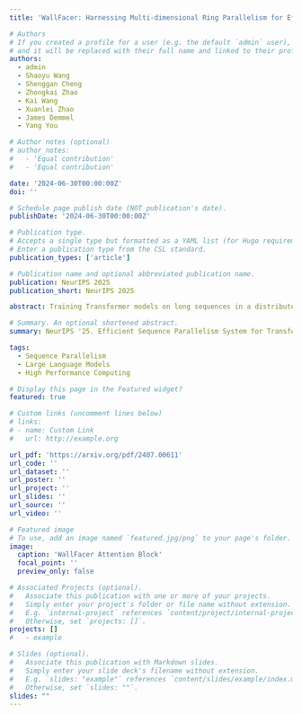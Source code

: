 ```yaml
---
title: 'WallFacer: Harnessing Multi-dimensional Ring Parallelism for Efficient Long Sequence Model Training'

# Authors
# If you created a profile for a user (e.g. the default `admin` user), write the username (folder name) here
# and it will be replaced with their full name and linked to their profile.
authors:
  - admin
  - Shaoyu Wang
  - Shenggan Cheng
  - Zhongkai Zhao
  - Kai Wang
  - Xuanlei Zhao
  - James Demmel
  - Yang You

# Author notes (optional)
# author_notes:
#   - 'Equal contribution'
#   - 'Equal contribution'

date: '2024-06-30T00:00:00Z'
doi: ''

# Schedule page publish date (NOT publication's date).
publishDate: '2024-06-30T00:00:00Z'

# Publication type.
# Accepts a single type but formatted as a YAML list (for Hugo requirements).
# Enter a publication type from the CSL standard.
publication_types: ['article']

# Publication name and optional abbreviated publication name.
publication: NeurIPS 2025
publication_short: NeurIPS 2025

abstract: Training Transformer models on long sequences in a distributed setting poses significant challenges in terms of efficiency and scalability. Current methods are either constrained by the number of attention heads or excessive communication overheads. To address this problem, we propose WallFacer, a multi-dimensional distributed training system for long sequences, fostering an efficient communication paradigm and providing additional tuning flexibility for communication arrangements. Specifically, WallFacer introduces an extra parallel dimension to substantially reduce communication volume and avoid bandwidth bottlenecks. Through comprehensive experiments across diverse hardware environments and on both Natural Language Processing (NLP) and Computer Vision (CV) tasks, we demonstrate that our approach significantly surpasses state-of-the-art methods that support near-infinite sequence lengths, achieving performance improvements of up to 77.12% on GPT-style models and up to 114.33% on DiT (Diffusion Transformer) models.

# Summary. An optional shortened abstract.
summary: NeurIPS '25. Efficient Sequence Parallelism System for Transformer model training.

tags:
  - Sequence Parallelism
  - Large Language Models
  - High Performance Computing

# Display this page in the Featured widget?
featured: true

# Custom links (uncomment lines below)
# links:
# - name: Custom Link
#   url: http://example.org

url_pdf: 'https://arxiv.org/pdf/2407.00611'
url_code: ''
url_dataset: ''
url_poster: ''
url_project: ''
url_slides: ''
url_source: ''
url_video: ''

# Featured image
# To use, add an image named `featured.jpg/png` to your page's folder.
image:
  caption: 'WallFacer Attention Block'
  focal_point: ''
  preview_only: false

# Associated Projects (optional).
#   Associate this publication with one or more of your projects.
#   Simply enter your project's folder or file name without extension.
#   E.g. `internal-project` references `content/project/internal-project/index.md`.
#   Otherwise, set `projects: []`.
projects: []
#   - example

# Slides (optional).
#   Associate this publication with Markdown slides.
#   Simply enter your slide deck's filename without extension.
#   E.g. `slides: "example"` references `content/slides/example/index.md`.
#   Otherwise, set `slides: ""`.
slides: ""
---
```


<!-- {{% callout note %}}
Click the _Cite_ button above to demo the feature to enable visitors to import publication metadata into their reference management software.
{{% /callout %}}

{{% callout note %}}
Create your slides in Markdown - click the _Slides_ button to check out the example.
{{% /callout %}}

Add the publication's **full text** or **supplementary notes** here. You can use rich formatting such as including [code, math, and images](https://docs.hugoblox.com/content/writing-markdown-latex/). -->
